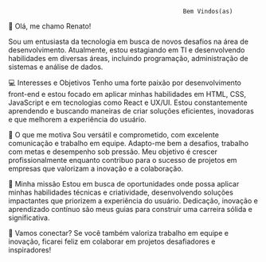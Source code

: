                                                      Bem Vindos(as)
                                                               
👋 Olá, me chamo Renato!

Sou um entusiasta da tecnologia em busca de novos desafios na área de desenvolvimento. Atualmente, estou estagiando em TI e desenvolvendo habilidades em diversas áreas, incluindo programação, administração de sistemas e análise de dados.

💻 Interesses e Objetivos
Tenho uma forte paixão por desenvolvimento front-end e estou focado em aplicar minhas habilidades em HTML, CSS, JavaScript e em tecnologias como React e UX/UI. Estou constantemente aprendendo e buscando maneiras de criar soluções eficientes, inovadoras e que melhorem a experiência do usuário.

🎯 O que me motiva
Sou versátil e comprometido, com excelente comunicação e trabalho em equipe. Adapto-me bem a desafios, trabalho com metas e desempenho sob pressão. Meu objetivo é crescer profissionalmente enquanto contribuo para o sucesso de projetos em empresas que valorizam a inovação e a colaboração.

🚀 Minha missão
Estou em busca de oportunidades onde possa aplicar minhas habilidades técnicas e criatividade, desenvolvendo soluções impactantes que priorizem a experiência do usuário. Dedicação, inovação e aprendizado contínuo são meus guias para construir uma carreira sólida e significativa.

🤝 Vamos conectar?
Se você também valoriza trabalho em equipe e inovação, ficarei feliz em colaborar em projetos desafiadores e inspiradores!
